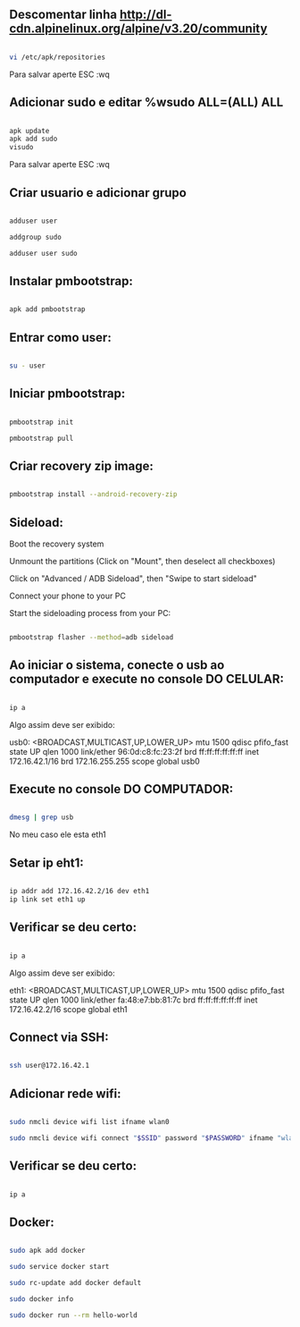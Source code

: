 
## Descomentar linha http://dl-cdn.alpinelinux.org/alpine/v3.20/community

```bash

vi /etc/apk/repositories

```

Para salvar aperte ESC :wq

## Adicionar sudo e editar %wsudo ALL=(ALL) ALL

```bash

apk update
apk add sudo
visudo

```

Para salvar aperte ESC :wq

## Criar usuario e adicionar grupo

```bash

adduser user

addgroup sudo

adduser user sudo

```

## Instalar pmbootstrap:

```bash

apk add pmbootstrap

```

## Entrar como user:

```bash

su - user

```

## Iniciar pmbootstrap:

```bash

pmbootstrap init

pmbootstrap pull

```

## Criar recovery zip image:

```bash

pmbootstrap install --android-recovery-zip

```

## Sideload:

Boot the recovery system

Unmount the partitions (Click on "Mount", then deselect all checkboxes)

Click on "Advanced / ADB Sideload", then "Swipe to start sideload"

Connect your phone to your PC

Start the sideloading process from your PC:

```bash

pmbootstrap flasher --method=adb sideload

```

## Ao iniciar o sistema, conecte o usb ao computador e execute no console DO CELULAR:

```bash

ip a

```

Algo assim deve ser exibido:

usb0: <BROADCAST,MULTICAST,UP,LOWER_UP> mtu 1500 qdisc pfifo_fast state UP qlen 1000
    link/ether 96:0d:c8:fc:23:2f brd ff:ff:ff:ff:ff:ff
    inet 172.16.42.1/16 brd 172.16.255.255 scope global usb0

## Execute no console DO COMPUTADOR:

```bash

dmesg | grep usb

```

No meu caso ele esta eth1

## Setar ip eht1:

```bash

ip addr add 172.16.42.2/16 dev eth1
ip link set eth1 up

```

## Verificar se deu certo:

```bash

ip a

```

Algo assim deve ser exibido:

eth1: <BROADCAST,MULTICAST,UP,LOWER_UP> mtu 1500 qdisc pfifo_fast state UP qlen 1000
    link/ether fa:48:e7:bb:81:7c brd ff:ff:ff:ff:ff:ff
    inet 172.16.42.2/16 scope global eth1

## Connect via SSH:

```bash

ssh user@172.16.42.1

```

## Adicionar rede wifi:

```bash

sudo nmcli device wifi list ifname wlan0

sudo nmcli device wifi connect "$SSID" password "$PASSWORD" ifname "wlan0"

```

## Verificar se deu certo:

```bash

ip a

```

## Docker:

```bash

sudo apk add docker

sudo service docker start

sudo rc-update add docker default

sudo docker info

sudo docker run --rm hello-world

```
